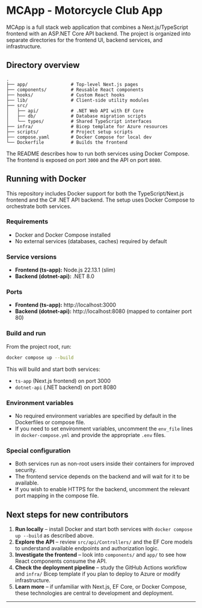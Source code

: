 # MCApp - Motorcycle Club App

MCApp is a full stack web application that combines a Next.js/TypeScript frontend with an ASP.NET Core API backend. The project is organized into separate directories for the frontend UI, backend services, and infrastructure.

## Directory overview

```
.
├── app/                # Top‑level Next.js pages
├── components/         # Reusable React components
├── hooks/              # Custom React hooks
├── lib/                # Client-side utility modules
├── src/
│   ├── api/            # .NET Web API with EF Core
│   ├── db/             # Database migration scripts
│   └── types/          # Shared TypeScript interfaces
├── infra/              # Bicep template for Azure resources
├── scripts/            # Project setup scripts
├── compose.yaml        # Docker Compose for local dev
└── Dockerfile          # Builds the frontend
```

The README describes how to run both services using Docker Compose. The frontend is exposed on port `3000` and the API on port `8080`.

## Running with Docker

This repository includes Docker support for both the TypeScript/Next.js frontend and the C# .NET API backend. The setup uses Docker Compose to orchestrate both services.

### Requirements
- Docker and Docker Compose installed
- No external services (databases, caches) required by default

### Service versions
- **Frontend (ts-app):** Node.js 22.13.1 (slim)
- **Backend (dotnet-api):** .NET 8.0

### Ports
- **Frontend (ts-app):** http://localhost:3000
- **Backend (dotnet-api):** http://localhost:8080 (mapped to container port 80)

### Build and run
From the project root, run:

```sh
docker compose up --build
```

This will build and start both services:
- `ts-app` (Next.js frontend) on port 3000
- `dotnet-api` (.NET backend) on port 8080

### Environment variables
- No required environment variables are specified by default in the Dockerfiles or compose file.
- If you need to set environment variables, uncomment the `env_file` lines in `docker-compose.yml` and provide the appropriate `.env` files.

### Special configuration
- Both services run as non-root users inside their containers for improved security.
- The frontend service depends on the backend and will wait for it to be available.
- If you wish to enable HTTPS for the backend, uncomment the relevant port mapping in the compose file.

## Next steps for new contributors

1. **Run locally** – install Docker and start both services with `docker compose up --build` as described above.
2. **Explore the API** – review `src/api/Controllers/` and the EF Core models to understand available endpoints and authorization logic.
3. **Investigate the frontend** – look into `components/` and `app/` to see how React components consume the API.
4. **Check the deployment pipeline** – study the GitHub Actions workflow and `infra/` Bicep template if you plan to deploy to Azure or modify infrastructure.
5. **Learn more** – if unfamiliar with Next.js, EF Core, or Docker Compose, these technologies are central to development and deployment.

---
